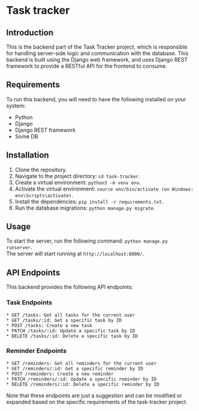 # Task tracker
## Introduction

This is the backend part of the Task Tracker project, which is responsible for handling server-side logic and communication with the database. This backend is built using the Django web framework, and uses Django REST framework to provide a RESTful API for the frontend to consume.

## Requirements

To run this backend, you will need to have the following installed on your system:

   * Python
   * Django
   * Django REST framework
   * Some DB

## Installation
1. Clone the repository.
2. Navigate to the project directory: `cd task-tracker`.
3. Create a virtual environment: `python3 -m venv env`.
4. Activate the virtual environment: `source env/bin/activate (on Windows: env\Scripts\activate)`.
5. Install the dependencies: `pip install -r requirements.txt`.
6. Run the database migrations: `python manage.py migrate`.

## Usage
To start the server, run the following command: `python manage.py runserver`.  
The server will start running at `http://localhost:8000/`.

## API Endpoints
This backend provides the following API endpoints:
### Task Endpoints
    * GET /tasks: Get all tasks for the current user
    * GET /tasks/:id: Get a specific task by ID
    * POST /tasks: Create a new task
    * PATCH /tasks/:id: Update a specific task by ID
    * DELETE /tasks/:id: Delete a specific task by ID
    
### Reminder Endpoints
    * GET /reminders: Get all reminders for the current user
    * GET /reminders/:id: Get a specific reminder by ID
    * POST /reminders: Create a new reminder
    * PATCH /reminders/:id: Update a specific reminder by ID
    * DELETE /reminders/:id: Delete a specific reminder by ID
Note that these endpoints are just a suggestion and can be modified or expanded based on the specific requirements of the task-tracker project.
